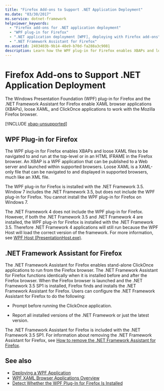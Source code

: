 ```yaml
---
title: "Firefox Add-ons to Support .NET Application Deployment"
ms.date: "03/30/2017"
ms.service: dotnet-framework
helpviewer_keywords: 
  - "Firefox add-ons for .NET application deployment"
  - "WPF plug-in for Firefox"
  - ".NET application deployment [WPF], deploying with Firefox add-ons"
  - ".NET Framework Assistant for Firefox"
ms.assetid: 2403403b-9b14-48e9-b70d-fa288a3c9081
description: Learn how the WPF plug-in for Firefox enables XBAPs and loose XAML files to be navigated to and run at the top-level or in an HTML IFRAME.
---
```

# Firefox Add-ons to Support .NET Application Deployment

The Windows Presentation Foundation (WPF) plug-in for Firefox and the .NET Framework Assistant for Firefox enable XAML browser applications (XBAPs), loose XAML, and ClickOnce applications to work with the Mozilla Firefox browser.  
  
[!INCLUDE [xbap-unsupported](~/wpf/includes/xbap-unsupported.md)]

## WPF Plug-in for Firefox  

The WPF plug-in for Firefox enables XBAPs and loose XAML files to be navigated to and run at the top-level or in an HTML IFRAME in the Firefox browser. An XBAP is a WPF application that can be published to a Web server and launched within supported browsers. Loose XAML is a XAML-only file that can be navigated to and displayed in supported browsers, much like an XML file.  
  
The WPF plug-in for Firefox is installed with the .NET Framework 3.5. Window 7 includes the .NET Framework 3.5, but does not include the WPF plug-in for Firefox. You cannot install the WPF plug-in for Firefox on Windows 7.  
  
The .NET Framework 4 does not include the WPF plug-in for Firefox. However, if both the .NET Framework 3.5 and .NET Framework 4 are installed, the WPF plug-in for Firefox is installed with the .NET Framework 3.5. Therefore .NET Framework 4 applications will still run because the WPF Host will load the correct version of the framework. For more information, see [WPF Host (PresentationHost.exe)](wpf-host-presentationhost-exe.md).  
  
## .NET Framework Assistant for Firefox  

The .NET Framework Assistant for Firefox enables stand-alone ClickOnce applications to run from the Firefox browser. The .NET Framework Assistant for Firefox functions identically when it is installed before and after the Firefox browser. When the Firefox browser is launched and the .NET Framework 3.5 SP1 is installed, Firefox finds and installs the .NET Framework Assistant for Firefox. Users can configure the .NET Framework Assistant for Firefox to do the following:  
  
- Prompt before running the ClickOnce application.  
  
- Report all installed versions of the .NET Framework or just the latest version.  
  
The .NET Framework Assistant for Firefox is included with the .NET Framework 3.5 SP1. For information about removing the .NET Framework Assistant for Firefox, see [How to remove the .NET Framework Assistant for Firefox](https://support.microsoft.com/help/963707/how-to-remove-the-net-framework-assistant-for-firefox).  
  
## See also

- [Deploying a WPF Application](deploying-a-wpf-application-wpf.md)
- [WPF XAML Browser Applications Overview](wpf-xaml-browser-applications-overview.md)
- [Detect Whether the WPF Plug-In for Firefox Is Installed](how-to-detect-whether-the-wpf-plug-in-for-firefox-is-installed.md)
